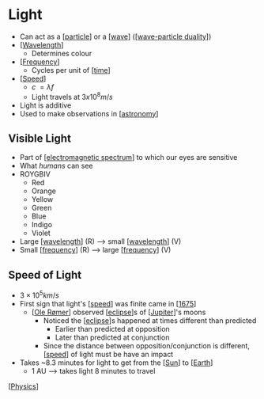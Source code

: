 # Light

- Can act as a [[particle]] or a [[wave]] ([[wave-particle duality]])
- [[Wavelength]]
  - Determines colour
- [[Frequency]]
  - Cycles per unit of [[time]]
- [[Speed]]
  - $c \; = \lambda f$
  - Light travels at $3 x 10^8 m/s$
- Light is additive
- Used to make observations in [[astronomy]]

## Visible Light

- Part of [[electromagnetic spectrum]] to which our eyes are sensitive
- What _humans_ can see
- ROYGBIV
  - Red
  - Orange
  - Yellow
  - Green
  - Blue
  - Indigo
  - Violet
- Large [[wavelength]] (R) --> small [[wavelength]] (V)
- Small [[frequency]] (R) --> large [[frequency]] (V)

## Speed of Light

- $3 \times 10^5 km/s$
- First sign that light's [[speed]] was finite came in [[1675]]
  - [[Ole Rømer]] observed [[eclipse]]s of [[Jupiter]]'s moons
    - Noticed the [[eclipse]]s happened at times different than predicted
      - Earlier than predicted at opposition
      - Later than predicted at conjunction
    - Since the distance between opposition/conjunction is different, [[speed]] of light must be have an impact
- Takes ~8.3 minutes for light to get from the [[Sun]] to [[Earth]]
  - 1 AU --> takes light 8 minutes to travel

[[Physics]]

[//begin]: # "Autogenerated link references for markdown compatibility"
[particle]: particle "Particle"
[wave]: wave "Wave"
[wave-particle duality]: wave-particle-duality "Wave-Particle Duality"
[Wavelength]: wavelength "Wavelength"
[Frequency]: frequency "Frequency"
[time]: time "Time"
[speed]: speed "Speed"
[astronomy]: astronomy "Astronomy"
[electromagnetic spectrum]: electromagnetic-spectrum "Electromagnetic Spectrum"
[wavelength]: wavelength "Wavelength"
[frequency]: frequency "Frequency"
[1675]: 1675 "1675"
[Ole Rømer]: ole-rømer "Ole Rømer"
[eclipse]: eclipse "Eclipse"
[Jupiter]: jupiter "Jupiter ♃"
[Sun]: sun "Sun"
[Earth]: earth "Earth 🜨"
[Physics]: physics "Physics"
[//end]: # "Autogenerated link references"